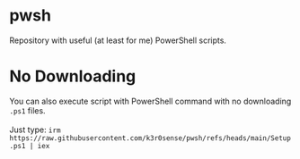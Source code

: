 # pwsh
Repository with useful (at least for me) PowerShell scripts.

# No Downloading
You can also execute script with PowerShell command with no downloading `.ps1` files.
<br /><br />
Just type: 
`irm https://raw.githubusercontent.com/k3r0sense/pwsh/refs/heads/main/Setup.ps1 | iex`
